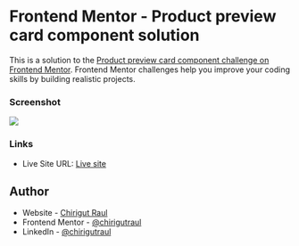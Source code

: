 # Frontend Mentor - Product preview card component solution

This is a solution to the [Product preview card component challenge on Frontend Mentor](https://www.frontendmentor.io/challenges/product-preview-card-component-GO7UmttRfa). Frontend Mentor challenges help you improve your coding skills by building realistic projects. 

### Screenshot

![](./screenshot.jpg)

### Links

- Live Site URL: [Live site](https://your-live-site-url.com)

## Author

- Website - [Chirigut Raul](https://github.com/chirigutraul)
- Frontend Mentor - [@chirigutraul](https://www.frontendmentor.io/profile/chirigutraul)
- LinkedIn - [@chirigutraul](https://www.linkedin.com/in/chirigutraul/)
